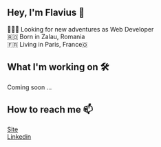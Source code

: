 ## Hey, I'm Flavius 👋

🧑🏻‍💻 Looking for new adventures as Web Developer  
🇷🇴 Born in Zalau, Romania  
🇫🇷 Living in Paris, France🇴 

## What I'm working on 🛠

Coming soon ...
 
## How to reach me 📫

[Site](https://flaviusbica.com)  
[Linkedin](https://www.linkedin.com/in/flavius-bica/)  

<!--
**flavius75/flavius75** is a ✨ _special_ ✨ repository because its `README.md` (this file) appears on your GitHub profile.

Here are some ideas to get you started:

- 🔭 I’m currently working on ...
- 🌱 I’m currently learning ...
- 👯 I’m looking to collaborate on ...
- 🤔 I’m looking for help with ...
- 💬 Ask me about ...
- 
- 😄 Pronouns: ...
- ⚡ Fun fact: ...
-->
